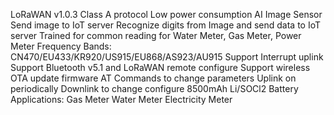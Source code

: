LoRaWAN v1.0.3 Class A protocol
Low power consumption
AI Image Sensor
Send image to IoT server
Recognize digits from Image and send data to IoT server
Trained for common reading for Water Meter, Gas Meter, Power Meter
Frequency Bands: CN470/EU433/KR920/US915/EU868/AS923/AU915
Support Interrupt uplink
Support Bluetooth v5.1 and LoRaWAN remote configure
Support wireless OTA update firmware
AT Commands to change parameters
Uplink on periodically
Downlink to change configure
8500mAh Li/SOCl2 Battery
Applications:
Gas Meter
Water Meter
Electricity Meter

